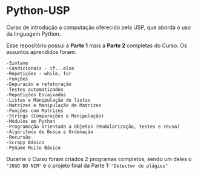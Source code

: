 # Python-USP
 Curso de introdução a computação oferecido pela USP, que aborda o uso da linguagem Python.

Esse repositório possui a **Parte 1** mais a **Parte 2** completas do Curso.
Os assuntos aprendidos foram:

    -Sintaxe
    -Condicionais - if...else
    -Repetições - while, for
    -Funções
    -Depuração e refatoração
    -Testes automatizados
    -Repetições Encaixadas
    -Listas e Manipulação de listas
    -Matrizes e Manipulação de Matrizes
    -Funções com Matrizes
    -Strings (Comparações e Manipulação)
    -Módulos em Python
    -Programação Orientada a Objetos (Modularização, testes e reuso)
    -Algoritmos de Busca e Ordenação
    -Recursão
    -Scrapy Básico
    -PyGame Muito Básico
 
 Durante o Curso foram criados 2 programas completos, sendo um deles o ```"JOGO DO NIM"``` e o projeto final da Parte 1: ```"Detector de plágios"```
